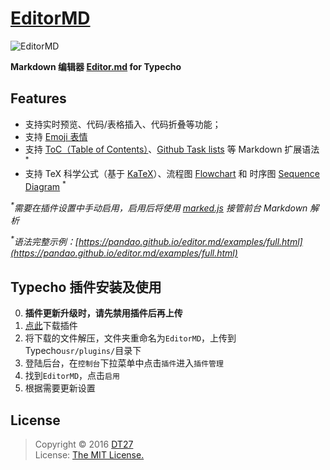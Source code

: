 # [EditorMD](https://dt27.org/php/editormd-for-typecho/)

![EditorMD](https://dt27.org/usr/uploads/2016/03/2477390697.png)

**Markdown 编辑器 [Editor.md](https://pandao.github.io/editor.md/) for Typecho**

## Features
- 支持实时预览、代码/表格插入、代码折叠等功能；
- 支持 [Emoji 表情](http://www.emoji-cheat-sheet.com/)
- 支持 [ToC（Table of Contents）](https://pandao.github.io/editor.md/examples/toc.html)、[Github Task lists](https://pandao.github.io/editor.md/examples/task-lists.html) 等 Markdown 扩展语法 <sup>*</sup>
- 支持 TeX 科学公式（基于 [KaTeX](http://khan.github.io/KaTeX/)）、流程图 [Flowchart](https://pandao.github.io/editor.md/examples/flowchart.html) 和 时序图 [Sequence Diagram](https://pandao.github.io/editor.md/examples/sequence-diagram.html) <sup>*</sup>

_<sup>*</sup>需要在插件设置中手动启用，启用后将使用 [marked.js](https://github.com/chjj/marked) 接管前台 Markdown 解析_

_<sup>*</sup>语法完整示例：[https://pandao.github.io/editor.md/examples/full.html](https://pandao.github.io/editor.md/examples/full.html)_

## Typecho 插件安装及使用
0. **插件更新升级时，请先禁用插件后再上传**
1. [点此](https://github.com/DT27/EditorMD/archive/master.zip)下载插件
2. 将下载的文件解压，文件夹重命名为`EditorMD`，上传到Typecho`usr/plugins/`目录下
3. 登陆后台，在`控制台`下拉菜单中点击`插件`进入`插件管理`
4. 找到`EditorMD`，点击`启用`
5. 根据需要更新设置

## License
> Copyright © 2016 [DT27](https://dt27.org)  
> License: [The MIT License.](https://github.com/DT27/EditorMD/blob/master/LICENSE)
